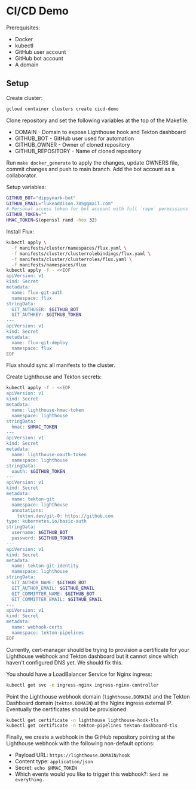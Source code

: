 # CI/CD Demo

Prerequisites:

- Docker
- kubectl
- GitHub user account
- GitHub bot account
- A domain

## Setup

Create cluster:

```sh
gcloud container clusters create cicd-demo
```

Clone repository and set the following variables at the top of the Makefile:

- DOMAIN - Domain to expose Lighthouse hook and Tekton dashboard
- GITHUB_BOT - GitHub user used for automation
- GITHUB_OWNER - Owner of cloned repository
- GITHUB_REPOSITORY - Name of cloned repository

Run `make docker_generate` to apply the changes, update OWNERS file, commit changes and push to main
branch. Add the bot account as a collaborator.

Setup variables:

```sh
GITHUB_BOT="dippynark-bot"
GITHUB_EMAIL="lukeaddison.785@gmail.com"
# Personal access token for bot account with full `repo` permissions
GITHUB_TOKEN=""
HMAC_TOKEN=$(openssl rand -hex 32)
```

Install Flux:

```sh
kubectl apply \
  -f manifests/cluster/namespaces/flux.yaml \
  -f manifests/cluster/clusterrolebindings/flux.yaml \
  -f manifests/cluster/clusterroles/flux.yaml \
  -f manifests/namespaces/flux
kubectl apply -f - <<EOF
apiVersion: v1
kind: Secret
metadata:
  name: flux-git-auth
  namespace: flux
stringData:
  GIT_AUTHUSER: $GITHUB_BOT
  GIT_AUTHKEY: $GITHUB_TOKEN
---
apiVersion: v1
kind: Secret
metadata:
  name: flux-git-deploy
  namespace: flux
EOF
```

Flux should sync all manifests to the cluster.

Create Lighthouse and Tekton secrets:

```sh
kubectl apply -f - <<EOF
apiVersion: v1
kind: Secret
metadata:
  name: lighthouse-hmac-token
  namespace: lighthouse
stringData:
  hmac: $HMAC_TOKEN
---
apiVersion: v1
kind: Secret
metadata:
  name: lighthouse-oauth-token
  namespace: lighthouse
stringData:
  oauth: $GITHUB_TOKEN
---
apiVersion: v1
kind: Secret
metadata:
  name: tekton-git
  namespace: lighthouse
  annotations:
    tekton.dev/git-0: https://github.com
type: kubernetes.io/basic-auth
stringData:
  username: $GITHUB_BOT
  password: $GITHUB_TOKEN
---
apiVersion: v1
kind: Secret
metadata:
  name: tekton-git-identity
  namespace: lighthouse
stringData:
  GIT_AUTHOR_NAME: $GITHUB_BOT
  GIT_AUTHOR_EMAIL: $GITHUB_EMAIL
  GIT_COMMITTER_NAME: $GITHUB_BOT
  GIT_COMMITTER_EMAIL: $GITHUB_EMAIL
---
apiVersion: v1
kind: Secret
metadata:
  name: webhook-certs
  namespace: tekton-pipelines
EOF
```

Currently, cert-manager should be trying to provision a certificate for your Lighthouse webhook and
Tekton dashboard but it cannot since which haven't configured DNS yet. We should fix this.

You should have a LoadBalancer Service for Nginx ingress:

```sh
kubectl get svc -n ingress-nginx ingress-nginx-controller
```

Point the Lighthouse webhook domain (`lighthouse.DOMAIN`) and the Tekton Dashboard domain
(`tekton.DOMAIN`) at the Nginx ingress external IP. Eventually the certificates should be
provisioned:

```sh
kubectl get certificate -n lighthouse lighthouse-hook-tls
kubectl get certificate -n tekton-pipelines tekton-dashboard-tls
```

Finally, we create a webhook in the GitHub repository pointing at the Lighthouse webhook with the
following non-default options:

- Payload URL: `https://lighthouse.DOMAIN/hook`
- Content type: `application/json`
- Secret: `echo $HMAC_TOKEN`
- Which events would you like to trigger this webhook?: `Send me everything.`
